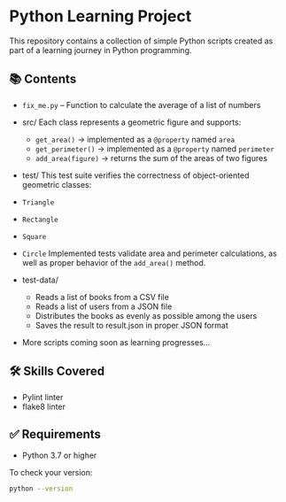 # Python Learning Project

This repository contains a collection of simple Python scripts created as part of a learning journey in Python programming.

## 📚 Contents

- `fix_me.py` – Function to calculate the average of a list of numbers
- src/
Each class represents a geometric figure and supports:

  - `get_area()` → implemented as a `@property` named `area`
  - `get_perimeter()` → implemented as a `@property` named `perimeter`
  - `add_area(figure)` → returns the sum of the areas of two figures
- test/
This test suite verifies the correctness of object-oriented geometric classes:
- `Triangle`
- `Rectangle`
- `Square`
- `Circle`
Implemented tests validate area and perimeter calculations, as well as proper behavior of the `add_area()` method.

- test-data/ 
  - Reads a list of books from a CSV file 
  - Reads a list of users from a JSON file
  - Distributes the books as evenly as possible among the users 
  - Saves the result to result.json in proper JSON format
- More scripts coming soon as learning progresses...

## 🛠 Skills Covered

- Pylint linter
- flake8 linter

## ✅ Requirements

- Python 3.7 or higher

To check your version:
```bash
python --version